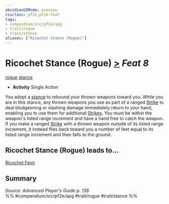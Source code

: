 ```yaml
---
obsidianUIMode: preview
cssclass: pf2e,pf2e-feat
tags:
- compendium/src/pf2e/apg
- trait/rogue
- trait/stance
aliases: ["Ricochet Stance (Rogue)"]
---
```

# Ricochet Stance (Rogue)  [>](/rules/core-rulebook/chapter-9-playing-the-game.md#Actions "Single Action") *Feat 8*  
[rogue](/rules/traits/rogue.md)  [stance](/rules/traits/stance.md)  

- **Activity** Single Action

You adopt a [stance](/rules/traits/stance.md) to rebound your thrown weapons toward you. While you are in this stance, any thrown weapons you use as part of a ranged [Strike](/rules/actions/strike.md) to deal bludgeoning or slashing damage immediately return to your hand, enabling you to use them for additional [Strikes](/rules/actions/strike.md). You must be within the weapon's listed range increment and have a hand free to catch the weapon. If you make a ranged [Strike](/rules/actions/strike.md) with a thrown weapon outside of its listed range increment, it instead flies back toward you a number of feet equal to its listed range increment and then falls to the ground.

## Ricochet Stance (Rogue) leads to...

[Ricochet Feint](/compendium/feats/ricochet-feint-apg.md)

## Summary

*Source: Advanced Player's Guide p. 136*  
%% #compendium/src/pf2e/apg #trait/rogue #trait/stance %%
